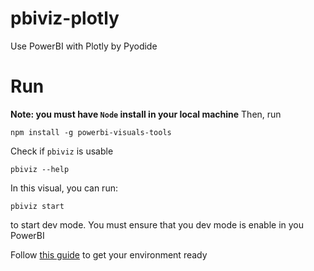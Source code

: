 # pbiviz-plotly
Use PowerBI with Plotly by Pyodide


# Run
**Note: you must have `Node` install in your local machine**
Then, run

```
npm install -g powerbi-visuals-tools
```

Check if `pbiviz` is usable

```
pbiviz --help
```

In this visual, you can run:

```
pbiviz start
```

to start dev mode. You must ensure that you dev mode is enable in you PowerBI

Follow [this guide](https://learn.microsoft.com/en-us/power-bi/developer/visuals/environment-setup?tabs=desktop) to get your environment ready